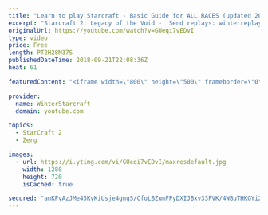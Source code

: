 ```yaml
---
title: "Learn to play Starcraft - Basic Guide for ALL RACES (updated 2017) #2"
excerpt: "Starcraft 2: Legacy of the Void -  Send replays: winterreplays@gmail.com ( -- Watch live at https://www.twitch.tv/wintergaming"
originalUrl: https://youtube.com/watch?v=GUeqi7vEDvI
type: video
price: Free
length: PT2H28M37S
publishedDateTime: 2018-09-21T22:08:36Z
heat: 61

featuredContent: "<iframe width=\"800\" height=\"500\" frameborder=\"0\" src=\"https://www.youtube.com/embed/GUeqi7vEDvI\" allow=\"accelerometer; autoplay; encrypted-media; gyroscope; picture-in-picture\" allowfullscreen></iframe>"

provider:
  name: WinterStarcraft
  domain: youtube.com

topics:
  - StarCraft 2
  - Zerg

images:
  - url: https://i.ytimg.com/vi/GUeqi7vEDvI/maxresdefault.jpg
    width: 1280
    height: 720
    isCached: true

secured: "anKFvAzJMe45KvKiUsje4gnqS/CfoLBZumFPyDXIJBxv33FVK/4WBuTHKGYi2tuM0g7/msKIHDIcvrKyNbIgVd+vrLeVeJRhwjiFtT/Tbo7SkQCkukD9TXwxiLyg3hJ/6OL6/+s1n9ibQnTN+dRvbI8YtwMYw/25OyEqeMm9m9PvrvX8s1HP1Hq54J9GB5hFZ2s4EGJg3J1lIuq5d2curuclMFlkUfV2/3VVJIO9KnI8hrqrWsb10lU5BGwAdH0s4WsTeBluXOwYzjl8aCIcZ9B8aXf7Fmcuz2JN2Be+kei5mg18ECSilgqSWdSiXmdGaXrnTWfwtJ6ZuaRu4TMauzUfdm/Vb+efyK7oBIgZpdUP20S40OI0Cf5KI+d6bH5w2PllhUpg3MdWI2t4EJCi0A==;sZBQhOFSv8f3UeZ5QT6bNw=="
---
```



